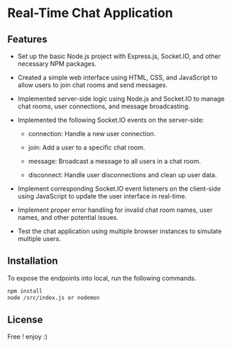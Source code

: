# Real-Time Chat Application

## Features


- Set up the basic Node.js project with Express.js, Socket.IO, and other necessary NPM packages.

- Created a simple web interface using HTML, CSS, and JavaScript to allow users to join chat rooms and send messages.

- Implemented server-side logic using Node.js and Socket.IO to manage chat rooms, user connections, and message broadcasting.

- Implemented the following Socket.IO events on the server-side:

    - connection: Handle a new user connection.

    - join: Add a user to a specific chat room.

    - message: Broadcast a message to all users in a chat room.

    - disconnect: Handle user disconnections and clean up user data.

- Implement corresponding Socket.IO event listeners on the client-side using JavaScript to update the user interface in real-time.

- Implement proper error handling for invalid chat room names, user names, and other potential issues.

- Test the chat application using multiple browser instances to simulate multiple users.

## Installation

To expose the endpoints into local, run the following commands.

```sh
npm install
node /src/index.js or nodemon
```

## License

Free ! enjoy :)
